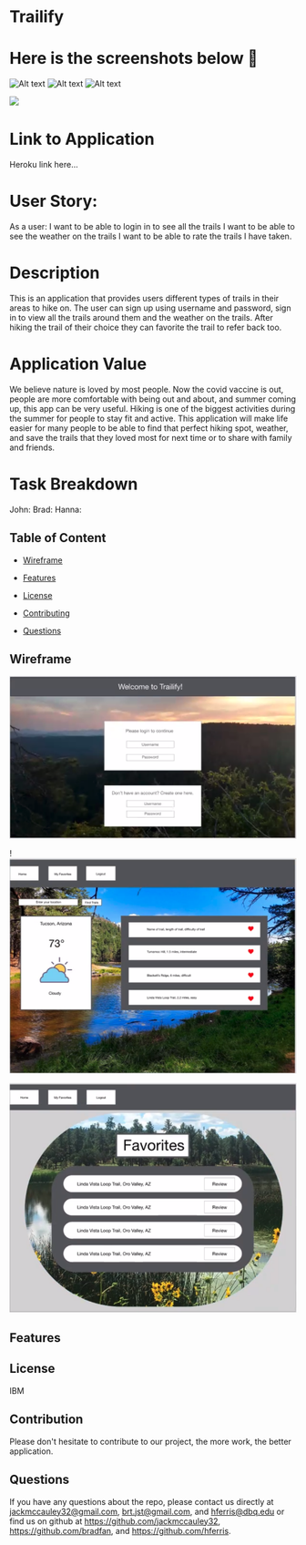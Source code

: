 # Trailify

# Here is the screenshots below :star_struck:
![Alt text](/./assets/imgs/ScreenShot.png?raw=true "Screenshot")
![Alt text](/./assets/imgs/ScreenShot.png?raw=true "Screenshot")
![Alt text](/./assets/imgs/ScreenShot.png?raw=true "Screenshot")

<img src="https://img.shields.io/badge/License-IPL%201.0-blue.svg"></img>

# Link to Application
Heroku link here...

# User Story:
As a user:
I want to be able to login in to see all the trails
I want to be able to see the weather on the trails
I want to be able to rate the trails I have taken.

# Description
This is an application that provides users different types of trails in their areas to hike on. The user can sign up using username and password, sign in to view all the trails around them and the weather on the trails. After hiking the trail of their choice they can favorite the trail to refer back too.

# Application Value
We believe nature is loved by most people. Now the covid vaccine is out, people are more comfortable with being out and about, and summer coming up, this app can be very useful. Hiking is one of the biggest activities during the summer for people to stay fit and active. This application will make life easier for many people to be able to find that perfect hiking spot, weather, and save the trails that they loved most for next time or to share with family and friends. 

# Task Breakdown
John:
Brad:
Hanna:

## Table of Content

* [Wireframe](#wireframe)

* [Features](#features)

* [License​](#license)

* [Contributing​](#contribution)

* [Questions](#questions)

## Wireframe
![Alt text](/./client/imgs/wireframe1.png?raw=true "Screenshot")

!![Alt text](/./client/imgs/wireframe2.png?raw=true "Screenshot")

![Alt text](/./client/imgs/wireframe3.png?raw=true "Screenshot")

## Features


## License
IBM

## Contribution
Please don't hesitate to contribute to our project, the more work, the better application.

## Questions
 If you have any questions about the repo, please contact us directly at jackmccauley32@gmail.com, brt.jst@gmail.com, and hferris@dbq.edu or find us on github at https://github.com/jackmccauley32, https://github.com/bradfan, and https://github.com/hferris.
 